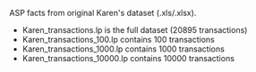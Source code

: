 ASP facts from original Karen's dataset (.xls/.xlsx).
- Karen_transactions.lp is the full dataset (20895 transactions)
- Karen_transactions_100.lp contains 100 transactions
- Karen_transactions_1000.lp contains 1000 transactions
- Karen_transactions_10000.lp contains 10000 transactions
